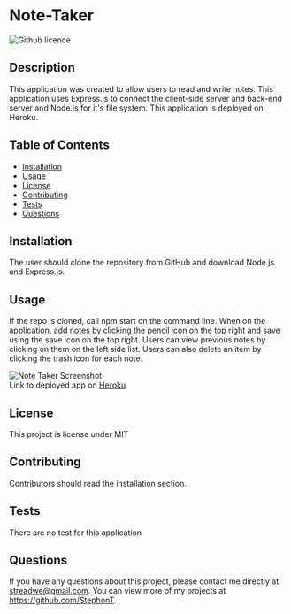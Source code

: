 # Note-Taker
  ![Github licence](http://img.shields.io/badge/license-MIT-blue.svg)

  ## Description
  This application was created to allow users to read and write notes. This application uses Express.js to connect the client-side server and back-end server and Node.js for it's file system. This application is deployed on Heroku.

  ## Table of Contents
  * [Installation](#installation)
  * [Usage](#usage)
  * [License](#license)
  * [Contributing](#contributing)
  * [Tests](#tests)
  * [Questions](#questions)

  ## Installation
  The user should clone the repository from GitHub and download Node.js and Express.js.

  ## Usage
  If the repo is cloned, call npm start on the command line. When on the application, add notes by clicking the pencil icon on the top right and save using the save icon on the top right. Users can view previous notes by clicking on them on the left side list. Users can also delete an item by clicking the trash icon for each note.
  
  ![Note Taker Screenshot](https://user-images.githubusercontent.com/104699408/180008742-ee76d803-256d-4907-a509-8fe03d5ed232.jpg)
<br>
Link to deployed app on <a href="https://not3-t4ker.herokuapp.com/" target="_blank">Heroku</a>



  ## License
  This project is license under MIT

  ## Contributing
  Contributors should read the installation section.
  
  ## Tests
  There are no test for this application

  ## Questions
  If you have any questions about this project, please contact me directly at streadwe@gmail.com. You can view more of my projects at https://github.com/StephonT.
  
  
